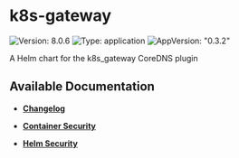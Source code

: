 # k8s-gateway

![Version: 8.0.6](https://img.shields.io/badge/Version-8.0.6-informational?style=flat-square) ![Type: application](https://img.shields.io/badge/Type-application-informational?style=flat-square) ![AppVersion: "0.3.2"](https://img.shields.io/badge/AppVersion-"0.3.2"-informational?style=flat-square)

A Helm chart for the k8s_gateway CoreDNS plugin

## Available Documentation

- [**Changelog**](CHANGELOG)

- [**Container Security**](container-security)

- [**Helm Security**](helm-security)

